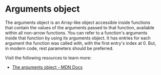 # Arguments object

The arguments object is an Array-like object accessible inside functions that contain the values of the arguments passed to that function, available within all non-arrow functions. You can refer to a function's arguments inside that function by using its arguments object. It has entries for each argument the function was called with, with the first entry's index at 0. But, in modern code, rest parameters should be preferred.

Visit the following resources to learn more:

- [The arguments object - MDN Docs](https://developer.mozilla.org/en-US/docs/Web/JavaScript/Reference/Functions/arguments)
